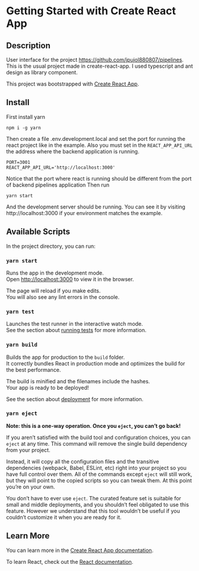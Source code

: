 # Getting Started with Create React App

## Description
User interface for the project https://github.com/jpujol880807/pipelines.
This is the usual project made in create-react-app.
I used typescript and ant design as library component.

This project was bootstrapped with [Create React App](https://github.com/facebook/create-react-app).

## Install
First install yarn
```shell script
npm i -g yarn
```
Then create a file .env.development.local and set the port for running the react project like in the example.
Also you must set in the `REACT_APP_API_URL` the address where the backend application is running.
```dotenv
PORT=3001
REACT_APP_API_URL='http://localhost:3000'
``` 
Notice that the port where react is running should be different from the port of backend pipelines application
Then run 
```shell script
yarn start
```
And the development server should be running. You can see it by visiting http://localhost:3000 if your environment matches the example.
## Available Scripts

In the project directory, you can run:

### `yarn start`

Runs the app in the development mode.\
Open [http://localhost:3000](http://localhost:3000) to view it in the browser.

The page will reload if you make edits.\
You will also see any lint errors in the console.

### `yarn test`

Launches the test runner in the interactive watch mode.\
See the section about [running tests](https://facebook.github.io/create-react-app/docs/running-tests) for more information.

### `yarn build`

Builds the app for production to the `build` folder.\
It correctly bundles React in production mode and optimizes the build for the best performance.

The build is minified and the filenames include the hashes.\
Your app is ready to be deployed!

See the section about [deployment](https://facebook.github.io/create-react-app/docs/deployment) for more information.

### `yarn eject`

**Note: this is a one-way operation. Once you `eject`, you can’t go back!**

If you aren’t satisfied with the build tool and configuration choices, you can `eject` at any time. This command will remove the single build dependency from your project.

Instead, it will copy all the configuration files and the transitive dependencies (webpack, Babel, ESLint, etc) right into your project so you have full control over them. All of the commands except `eject` will still work, but they will point to the copied scripts so you can tweak them. At this point you’re on your own.

You don’t have to ever use `eject`. The curated feature set is suitable for small and middle deployments, and you shouldn’t feel obligated to use this feature. However we understand that this tool wouldn’t be useful if you couldn’t customize it when you are ready for it.

## Learn More

You can learn more in the [Create React App documentation](https://facebook.github.io/create-react-app/docs/getting-started).

To learn React, check out the [React documentation](https://reactjs.org/).
